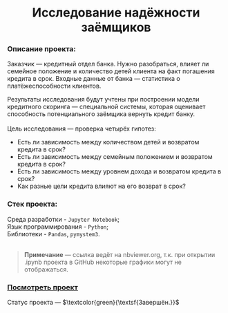 <h1 align="center"> Исследование надёжности заёмщиков </h1>

<h3>Описание проекта:</h3> 

Заказчик — кредитный отдел банка. Нужно разобраться, влияет ли семейное положение и количество детей клиента на факт погашения кредита в срок. Входные данные от банка — статистика о платёжеспособности клиентов.

Результаты исследования будут учтены при построении модели кредитного скоринга — специальной системы, которая оценивает способность потенциального заёмщика вернуть кредит банку.
<br><br>
Цель исследования — проверка четырёх гипотез:

- Есть ли зависимость между количеством детей и возвратом кредита в срок?
- Есть ли зависимость между семейным положением и возвратом кредита в срок?
- Есть ли зависимость между уровнем дохода и возвратом кредита в срок?
- Как разные цели кредита влияют на его возврат в срок?


<h3>Стек проекта:</h3>

Среда разработки - `Jupyter Notebook`; <br>
Язык программирования - `Python`; <br>
Библиотеки - `Pandas`, `pymystem3`. <br>
<br>


> __Примечание__ — ссылка ведёт на nbviewer.org, т.к. при открытии .ipynb проекта в GitHub некоторые графики могут не отображаться.

### [Посмотреть проект](https://nbviewer.org/github/Fedor-Kirillow/Yandex_Practicum_DA_2022/blob/main/%D0%98%D1%81%D1%81%D0%BB%D0%B5%D0%B4%D0%BE%D0%B2%D0%B0%D0%BD%D0%B8%D0%B5%20%D0%BD%D0%B0%D0%B4%D1%91%D0%B6%D0%BD%D0%BE%D1%81%D1%82%D0%B8%20%D0%B7%D0%B0%D1%91%D0%BC%D1%89%D0%B8%D0%BA%D0%BE%D0%B2/%D0%98%D1%81%D1%81%D0%BB%D0%B5%D0%B4%D0%BE%D0%B2%D0%B0%D0%BD%D0%B8%D0%B5%20%D0%BD%D0%B0%D0%B4%D1%91%D0%B6%D0%BD%D0%BE%D1%81%D1%82%D0%B8%20%D0%B7%D0%B0%D1%91%D0%BC%D1%89%D0%B8%D0%BA%D0%BE%D0%B2.ipynb)  <br>

Статус проекта — $\textcolor{green}{\textsf{Завершён.}}$ 
